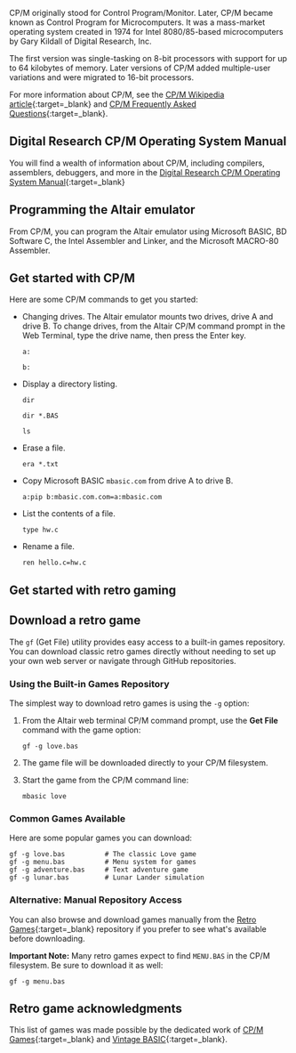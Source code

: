 CP/M originally stood for Control Program/Monitor. Later, CP/M became known as Control Program for Microcomputers. It was a mass-market operating system created in 1974 for Intel 8080/85-based microcomputers by Gary Kildall of Digital Research, Inc.

The first version was single-tasking on 8-bit processors with support for up to 64 kilobytes of memory. Later versions of CP/M added multiple-user variations and were migrated to 16-bit processors.

For more information about CP/M, see the [CP/M Wikipedia article](https://en.wikipedia.org/wiki/CP/M?azure-portal=true){:target=_blank} and [CP/M Frequently Asked Questions](http://www.gaby.de/faq.htm){:target=_blank}.

## Digital Research CP/M Operating System Manual

You will find a wealth of information about CP/M, including compilers, assemblers, debuggers, and more in the [Digital Research CP/M Operating System Manual](http://www.gaby.de/cpm/manuals/archive/cpm22htm/){:target=_blank}

## Programming the Altair emulator

From CP/M, you can program the Altair emulator using Microsoft BASIC, BD Software C, the Intel Assembler and Linker, and the Microsoft MACRO-80 Assembler.

## Get started with CP/M

Here are some CP/M commands to get you started:

- Changing drives. The Altair emulator mounts two drives, drive A and drive B. To change drives, from the Altair CP/M command prompt in the Web Terminal, type the drive name, then press the Enter key.

    ```cpm
    a:

    b:
    ```

- Display a directory listing.

    ```cpm
    dir

    dir *.BAS

    ls
    ```

- Erase a file.

    ```cpm
    era *.txt
    ```

- Copy Microsoft BASIC `mbasic.com` from drive A to drive B.

    ```cpm
    a:pip b:mbasic.com.com=a:mbasic.com
    ```

- List the contents of a file.

    ```cpm
    type hw.c
    ```

- Rename a file.

    ```cpm
    ren hello.c=hw.c
    ```

## Get started with retro gaming

## Download a retro game

The `gf` (Get File) utility provides easy access to a built-in games repository. You can download classic retro games directly without needing to set up your own web server or navigate through GitHub repositories.

### Using the Built-in Games Repository

The simplest way to download retro games is using the `-g` option:

1. From the Altair web terminal CP/M command prompt, use the **Get File** command with the game option:

    ```cpm
    gf -g love.bas
    ```

2. The game file will be downloaded directly to your CP/M filesystem.

3. Start the game from the CP/M command line:

    ```cpm
    mbasic love
    ```

### Common Games Available

Here are some popular games you can download:

```cpm
gf -g love.bas          # The classic Love game
gf -g menu.bas          # Menu system for games
gf -g adventure.bas     # Text adventure game
gf -g lunar.bas         # Lunar Lander simulation
```

### Alternative: Manual Repository Access

You can also browse and download games manually from the [Retro Games](https://github.com/AzureSphereCloudEnabledAltair8800/RetroGames){:target=_blank} repository if you prefer to see what's available before downloading.

**Important Note:** Many retro games expect to find `MENU.BAS` in the CP/M filesystem. Be sure to download it as well:

```cpm
gf -g menu.bas
```

## Retro game acknowledgments

This list of games was made possible by the dedicated work of [CP/M Games](http://www.retroarchive.org/cpm/games/games.htm){:target=_blank} and [Vintage BASIC](http://www.vintage-basic.net/games.html){:target=_blank}.
